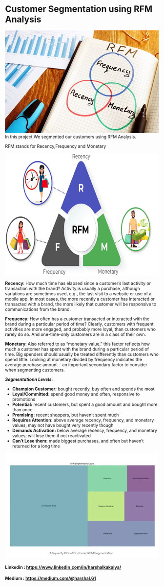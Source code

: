 
# Customer Segmentation using RFM Analysis

<img src="1.jpg">
In this project We segmented our customers using RFM Analysis.

RFM stands for Recency,Frequency and Monetary

<img width=800 height=400 src = "2.png">

**Recency**: How much time has elapsed since a customer’s last activity or transaction with the brand? Activity is usually a purchase, although variations are sometimes used, e.g., the last visit to a website or use of a mobile app. In most cases, the more recently a customer has interacted or transacted with a brand, the more likely that customer will be responsive to communications from the brand.

**Frequency**: How often has a customer transacted or interacted with the brand during a particular period of time? Clearly, customers with frequent activities are more engaged, and probably more loyal, than customers who rarely do so. And one-time-only customers are in a class of their own.

**Monetary**: Also referred to as “monetary value,” this factor reflects how much a customer has spent with the brand during a particular period of time. Big spenders should usually be treated differently than customers who spend little. Looking at monetary divided by frequency indicates the average purchase amount – an important secondary factor to consider when segmenting customers.

**_Segmentationn Levels_**:

- **Champion Customer:** bought recently, buy often and spends the most
- **Loyal/Committed:** spend good money and often, responsive to promotions
- **Potential:** recent customers, but spent a good amount and bought more than once
- **Promising:** recent shoppers, but haven’t spent much
- **Requires Attention:** above average recency, frequency, and monetary values; may not have bought very recently though
- **Demands Activation:** below average recency, frequency, and monetary values; will lose them if not reactivated
- **Can’t Lose them:** made biggest purchases, and often but haven’t returned for a long time

<img src="3.png">


#### Linkedin  : https://www.linkedin.com/in/harshalkakaiya/


#### Medium    : https://medium.com/@harshal.61

